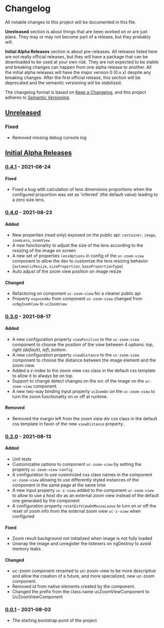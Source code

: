 # Changelog
All notable changes to this project will be documented in this file.

**Unreleased** section is about things that are been worked on or are just plans. They may or may 
not become part of a release, but they probably will.

**Initial Alpha Releases** section is about pre-releases. All releases listed here are not really 
official releases, but they will have a package that can be downloaded to be used at your own risk. 
They are not expected to be stable and breaking changes can happen from one alpha release to another. 
All the initial alpha releases will have the major version 0 (0.x.x) despite any breaking changes.
After the first official release, this section will be deprecated and the semantic versioning will be
stabilized.

The changelog format is based on [Keep a Changelog](https://keepachangelog.com/en/1.0.0/),
and this project adheres to [Semantic Versioning](https://semver.org/spec/v2.0.0.html).

## [Unreleased]

### Fixed

- Removed missing debug console log

## [Initial Alpha Releases]

### [0.4.1] - 2021-08-24

#### Fixed

- Fixed a bug with calculation of lens dimensions proportions when the configured proportion
  was set as 'inferred' (the default value) leading to a zero size lens.

### [0.4.0] - 2021-08-23

#### Added

- New properties (read only) exposed on the public api: `container`, `image`, `zoomLens`,
  `zoomView`
- A new functionality to adjust the size of the lens according to the resizing of the image
  on screen
- A new set of properties `lensOptions` in config of the `uc-zoom-view` component to allow
  the dev to customize the lens resizing behavior (`automaticResize`,
  `sizeProportion`, `baseProportionType`)
- Auto adjust of the zoom view position on image resize

#### Changed

- Refactoring on component `uc-zoom-view` for a cleaner public api
- Property `exposedAs` from component `uc-zoom-view` changed from `ucNgZoomView` to `ucZoomView`

### [0.3.0] - 2021-08-17

#### Added

- A new configuration property `viewPosition` to the `uc-zoom-view` component to choose the
  position of the view between 4 options: *top*, *right (default)*, *left*, *bottom*.
- A new configuration property `viewDistance` to the `uc-zoom-view` component to choose the
  distance between the image element and the zoom view.
- Added a z-index to the zoom view css class in the default css template to allow it to
  always be on top.
- Support to change detect changes on the src of the image on the `uc-zoom-view` component.
- A new two-way binding input property `ucZoomOn` on the `uc-zoom-view` to turn
  the zoom functionality on or off at runtime.

#### Removed

- Removed the margin left from the zoom view div css class in the default css template
  in favor of the new `viewDistance` property.

### [0.2.0] - 2021-08-13

#### Added

- Unit tests
- Customizable options to component `uc-zoom-view` by setting the property `uc-zoom-view-config`
- A configuration to use customized css class names in the component `uc-zoom-view` allowing to use
  differently styled instances of the component in the same page at the same time
- A new input property `uc-z-view` added to the component `uc-zoom-view` to allow
  to use a host div as an external zoom view instead of the default one generated by
  the component
- A configuration property `resetExtViewOnMouseLeave` to turn on or off the reset of
  zoom info from the external zoom view `uc-z-view` when configured

#### Fixed

- Zoom result background not initialized when image is not fully loaded
- Unwrap the image and unregister the listeners on ngDestroy to avoid memory leaks

#### Changed

- uc-zoom component renamed to uc-zoom-view to be more descriptive and allow the creation of a
  future, and more specialized, new uc-zoom component.
- Removed id from native elements created by the component.
- Changed the prefix from the class name ucZoomViewComponent to UcZoomViewComponent

### [0.0.1] - 2021-08-03

- The starting bootstrap point of the project


[Unreleased]: https://github.com/fabio-blanco/ngx-uc/compare/v0.4.1...HEAD
[Initial Alpha Releases]: https://github.com/fabio-blanco/ngx-uc/compare/0.0.1...HEAD
[0.4.1]: https://github.com/fabio-blanco/ngx-uc/compare/v0.4.0...v0.4.1
[0.4.0]: https://github.com/fabio-blanco/ngx-uc/compare/v0.3.0...v0.4.0
[0.3.0]: https://github.com/fabio-blanco/ngx-uc/compare/v0.2.0...v0.3.0
[0.2.0]: https://github.com/fabio-blanco/ngx-uc/compare/0.0.1...v0.2.0
[0.0.1]: https://github.com/fabio-blanco/ngx-uc/releases/tag/0.0.1
